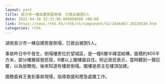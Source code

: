 ```yaml
---
layout: post
title: 長沙市一幢自建房屋倒塌　已救出被困5人
date: 2022-04-30 15:31:06.000000000 +08:00
link: https://news.rthk.hk/rthk/ch/component/k2/1646463-20220430.htm
categories: rthk
---
```


湖南長沙市一棟自建房屋倒塌，已救出被困5人。

事故昨日中午發生，倒塌樓房位於望城區，是一幢6層半磚混結構，面積約800平方米，部分樓層經營民宿，6樓以上閣樓屬自住。附近居民表示，當時聽到一聲巨響，以為放鞭炮，後來知道有樓房倒塌。閣樓是房主在樓頂加建。

國務委員王勇到事故現場，指導救援和應急處置工作。
